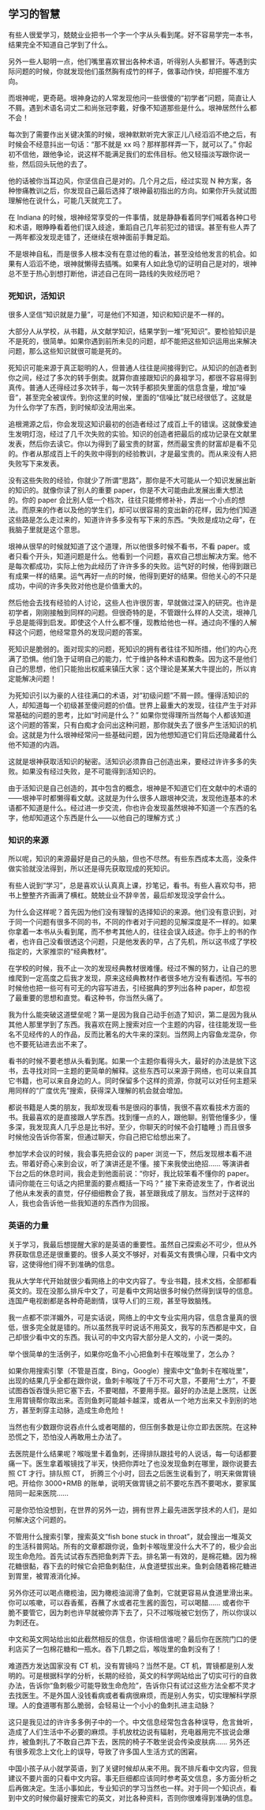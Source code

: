 <div class="inner">
<h2>学习的智慧</h2>
<p>有些人很爱学习，兢兢业业把书一个字一个字从头看到尾。好不容易学完一本书，结果完全不知道自己学到了什么。</p>
<p>另外一些人聪明一点，他们嘴里喜欢冒出各种术语，听得别人头都冒汗。等遇到实际问题的时候，你就发现他们虽然胸有成竹的样子，做事动作快，却把握不准方向。</p>
<p>而垠神呢，更奇葩。垠神身边的人常发现他问一些很傻的“初学者”问题，简直让人不屑。遇到术语名词丈二和尚张冠李戴，好像不知道那些是什么。垠神居然什么都不会！</p>
<p>每次到了需要作出关键决策的时候，垠神默默听完大家正儿八经滔滔不绝之后，有时候会不经意抖出一句话：“那不就是 xx 吗？那样那样弄一下，就可以了。” 你起初不信他，跟他争论，说这样不能满足我们的宏伟目标。他又轻描淡写跟你说一些，然后回头玩他的去了。</p>
<p>他的话被你当耳边风，你坚信自己是对的。几个月之后，经过实现 N 种方案，各种惨痛教训之后，你发现自己最后选择了垠神最初指出的方向。如果你开头就试图理解他在说什么，可能几天就完工了。</p>
<p>在 Indiana 的时候，垠神经常享受的一件事情，就是静静看着同学们喊着各种口号和术语，眼睁睁看着他们误入歧途，重蹈自己几年前犯过的错误。甚至有些人弄了一两年都没发现走错了，还继续在垠神面前手舞足蹈。</p>
<p>不是垠神自私，而是很多人根本没有在意过他的看法，甚至没给他发言的机会。如果有人滔滔不绝，垠神就懒得去插嘴。如果有人如此急切的证明自己是对的，垠神总不至于热心到想打断他，讲述自己在同一路线的失败经历吧？</p>
<h3 id="死知识活知识">死知识，活知识</h3>
<p>很多人坚信“知识就是力量”，可是他们不知道，知识和知识是不一样的。</p>
<p>大部分人从学校，从书籍，从文献学知识，结果学到一堆“死知识”。要检验知识是不是死的，很简单。如果你遇到前所未见的问题，却不能把这些知识运用出来解决问题，那么这些知识就很可能是死的。</p>
<p>死知识可能来源于真正聪明的人，但普通人往往是间接得到它。从知识的创造者到你之间，经过了多次的转手倒卖。就算你直接跟知识的鼻祖学习，都很不容易得到真传。普通人还得经过多次转手，每一次转手都损失里面的信息含量，增加“噪音”，甚至完全被误传。到你这里的时候，里面的“信噪比”就已经很低了。这就是为什么你学了东西，到时候却没法用出来。</p>
<p>追根溯源之后，你会发现这知识最初的创造者经过了成百上千的错误。这就像爱迪生发明灯泡，经过了几千次失败的实验。知识的创造者把最后的成功记录在文献里发表，然后你去读它。你以为得到了最宝贵的财富，然而最宝贵的财富却是看不见的。作者从那成百上千的失败中得到的经验教训，才是最宝贵的。而从来没有人把失败写下来发表。</p>
<p>没有这些失败的经验，你就少了所谓“思路”，那你是不大可能从一个知识发展出新的知识的。就像你读了别人的重要 paper，你是不大可能由此发展出重大想法的。你的 paper 会比别人低一个档次，往往只能修修补补，弄出一个小点的想法。而原来的作者以及他的学生们，却可以很容易的变出新的花样，因为他们知道这些路是怎么走过来的，知道许许多多没有写下来的东西。“失败是成功之母”，在我脑子里就是这个意思。</p>
<p>垠神从很早的时候就知道了这个道理，所以他很多时候不看书，不看 paper。或者只看个开头，知道问题是什么。他看到一个问题，喜欢自己想出解决方案。他不是每次都成功，实际上他为此经历了许许多多的失败。运气好的时候，他得到跟已有成果一样的结果。运气再好一点的时候，他得到更好的结果。但他关心的不只是成功，中间的许多失败对他也是价值重大的。</p>
<p>然后他会去找有经验的人讨论，这些人也许很厉害，早就做过深入的研究。也许是初学者，刚刚接触到同样的问题。但很奇特的是，不管跟什么样的人交流，垠神几乎总是能得到启发。即使这个人什么都不懂，现教给他也一样。通过向不懂的人解释这个问题，他经常意外的发现问题的答案。</p>
<p>死知识是脆弱的。面对现实的问题，死知识的拥有者往往不知所措，他们的内心充满了恐惧。他们急于证明自己的能力，忙于维护各种术语和教条。因为这不是他们自己的思想，他们只能抬出权威来镇压大家：这个理论是某某大牛提出的，所以肯定能解决问题！</p>
<p>为死知识引以为豪的人往往满口的术语，对“初级问题”不屑一顾。懂得活知识的人，却知道每一个初级甚至傻问题的价值。世界上最重大的发现，往往产生于对非常基础的问题的思考，比如“时间是什么？” 如果你觉得理所当然每个人都该知道这个问题的答案，只有白痴才会问出这种问题，那你就失去了很多产生活知识的机会。这就是为什么垠神经常问一些基础问题，因为他想知道它们背后还隐藏着什么他不知道的内涵。</p>
<p>这就是垠神获取活知识的秘密。活知识必须靠自己创造出来，要经过许许多多的失败。如果没有经过失败，是不可能得到活知识的。</p>
<p>由于活知识是自己创造的，其中包含的概念，垠神是不知道它们在文献中的术语的——垠神平时都懒得看文献。这就是为什么很多人跟垠神交流，发现他连基本的术语都不知道是什么。经过进一步交流，你也许会发现虽然垠神不知道一个东西的名字，他却知道这个东西是什么——以他自己的理解方式 ;)</p>
<h3 id="知识的来源">知识的来源</h3>
<p>所以呢，知识的来源最好是自己的头脑，但也不尽然。有些东西成本太高，没条件做实验就没法得到，所以还是得先获取现成的死知识。</p>
<p>有些人说到“学习”，总是喜欢认认真真上课，抄笔记，看书。有些人喜欢勾书，把书上整整齐齐画满了横杠。兢兢业业不辞辛苦，最后却发现没学会什么。</p>
<p>为什么会这样呢？首先因为他们没有理智的选择知识的来源。他们没有意识到，对于同一个问题有很多不同的书，不同的作者对于问题的见解深度是不一样的。如果你拿着一本书从头看到尾，而不参考其他人的，往往会误入歧途。你手上的书的作者，也许自己没看很透这个问题，只是他发表的早，占了先机，所以这书成了学校指定的，大家推崇的“经典教材”。</p>
<p>在学校的时候，我不止一次的发现经典教材很难懂。经过不懈的努力，让自己的思维爬到一定高度之后我才发现，原来这经典教材作者很多地方没有看透彻。写书的时候他也把一些可有可无的内容写进去，引经据典的罗列出各种 paper，却忽视了最重要的思想和直觉。看这种书，你当然头痛了。</p>
<p>我为什么能突破这道壁垒呢？第一是因为我自己动手创造了知识，第二是因为我从其他人那里学到了东西。我喜欢在网上搜索对应一个主题的内容，往往能发现一些名不见经传的人的作品，反而比著名的大牛来的深刻。当然网上内容鱼龙混杂，你也不要死钻进去出不来了。</p>
<p>看书的时候不要老想从头看到尾。如果一个主题你看得头大，最好的办法是放下这书，去寻找对同一主题的更简单的解释。这些东西可以来源于网络，也可以来自其它书籍，也可以来自身边的人。同时保留多个这样的资源，你就可以对任何主题采用同样的“广度优先”搜索，获得深入理解的机会就会增加。</p>
<p>都说书籍是人类的朋友，我却发现看书是很闷的事情，我很不喜欢看技术方面的书。我最喜欢的是直接跟人学东西。找到懂一点的人，跟他聊。别管他懂多少，懂多深，我发现真人几乎总是比书好。至少，你聊天的时候不会打瞌睡 ;) 而且很多时候他没告诉你答案，但通过聊天，你自己把它给想出来了。</p>
<p>参加学术会议的时候，我会事先把会议的 paper 浏览一下，然后发现根本看不进去。带着好奇心来到会议，听了演讲还是不懂。接下来我使出绝招…… 等演讲者下台之后的休息时间，我会走到他面前说：“你好，我比较笨看不懂你的 paper。请问你能在三句话之内把里面的要点概括一下吗？” 接下来奇迹发生了，作者说出了他从未发表的直觉，仔仔细细教会了我，甚至跟我成了朋友。当然对于这样的人，我也会告诉他一些我知道的东西作为回报。</p>
<h3 id="英语的力量">英语的力量</h3>
<p>关于学习，我最后想提醒大家的是英语的重要性。虽然自己探索必不可少，但从外界获取信息还是很重要的。很多人英文不够好，对看英文有畏惧心理，只看中文内容，这使得他们得不到准确的信息。</p>
<p>我从大学年代开始就很少看网络上的中文内容了。专业书籍，技术文档，全部都看英文的。现在没那么排斥中文了，可是看中文网站很多时候仍然得到误导的信息。连国产电视剧都是各种奇葩剧情，误导人们的三观，甚至导致脑残。</p>
<p>我一点都不崇洋媚外，可是实话说，网络上的中文专业实用内容，信息含量真的很低，很多完全就是错的。所以虽然我平时说话不用英文，我写的东西都是中文，自己却很少看中文的东西。我认可的中文内容大部分是人文的，小说一类的。</p>
<p>举个很简单的生活例子，如果你吃鱼不小心把鱼刺卡在喉咙里了，怎么办？</p>
<p>如果你用搜索引擎（不管是百度，Bing，Google）搜索中文“鱼刺卡在喉咙里”，出现的结果几乎全都在跟你说，鱼刺卡喉咙了千万不可大意，不要用“土方”，不要试图吞饭吞馒头把它塞下去，不要喝醋，不要用手抠。最好的办法是上医院，让医生用胃镜帮你取出来。否则鱼刺可能越卡越深，或者从一个地方出来又卡到别的地方，甚至刺穿主动脉，造成生命危险！</p>
<p>当然也有少数跟你说吞点什么或者喝醋的，但压倒多数是让你立即去医院。在这种恐慌之下，恐怕没人再敢用土办法了。</p>
<p>去医院是什么结果呢？喉咙里卡着鱼刺，还得排队跟挂号的人说话，每一句话都要痛一下。医生拿着喉镜找了半天，快把你弄吐了也没发现鱼刺在哪里，跟你说要去照 CT 才行。排队照 CT， 折腾三个小时，回去之后医生说看到了，明天来做胃镜吧。开给你 3000+RMB 的账单，说明天做胃镜之前不要吃东西不要喝水，要家属陪同一起来医院……</p>
<p>可是你恐怕没想到，在世界的另外一边，拥有世界上最先进医学技术的人们，是如何解决这个问题的。</p>
<p>不管用什么搜索引擎，搜索英文“fish bone stuck in throat”，就会搜出一堆英文的生活科普网站。所有的文章都跟你说，鱼刺卡喉咙里没什么大不了的，极少会出现生命危险。首先试试吞东西把鱼刺弄下去。排名第一有效的，是棉花糖。因为棉花糖很黏，吞下去的时候它会把鱼刺黏住，从食道壁拔出来。鱼刺会随着棉花糖进到胃里，被胃液消化掉。</p>
<p>另外你还可以喝点橄榄油，因为橄榄油润滑了鱼刺，它就更容易从食道里滑出来。你可以咳嗽，可以吞香蕉，吞蘸了水或者花生酱的面包，可以喝醋…… 或者你干脆不要管它，因为刺也许早就被你弄下去了，只不过喉咙被它划伤了，所以你误以为刺还在。</p>
<p>中文和英文网站给出如此截然相反的信息，你该相信谁呢？最后你在医院门口的便利店买了一包棉花糖和一瓶水。吞下几颗之后，喉咙里的鱼刺没有了！</p>
<p>难道西方发达国家没有 CT 机，没有胃镜吗？当然不是。CT 机，胃镜都是别人发明的。可是根据科学的分析，长期的经验，英文的科学网站给出了切实可行的自救办法，告诉你“鱼刺极少可能导致生命危险”，告诉你只有试过这些方法全都不灵才去找医生。不是外国人没钱看病或者看病很麻烦，而是别人务实，切实理解科学原理。人的食道哪有那么脆弱，会轻易让一个小小的鱼刺扎进主动脉？</p>
<p>这只是我见过的许许多多例子中的一个。中文信息经常包含各种误导，危言耸听，造成了人们生活中不必要的麻烦。手机放枕边说有辐射，充电器用完不拔说会爆炸，被鱼刺扎了不敢自己弄下去，医院的椅子不敢坐说会传染皮肤病…… 另外还有很多观念上文化上的误导，导致了许多国人生活方式的困窘。</p>
<p>中国小孩子从小就学英语，到了关键时候却从来不用。我不排斥看中文内容，但我建议不要片面的只看中文内容。事无巨细都应该同时参考英文信息，多方面分析之后再做决定。生活小事如此，专业知识的学习当然也一样。对于同一个知识点，看到中文的时候你最好搜索它的英文，对比各种资料，否则你很难得到准确的信息。</p>
</div>
    
